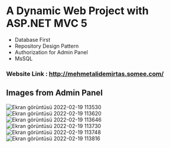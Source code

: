  # A Dynamic Web Project with ASP.NET MVC 5
 
 - Database First
 - Repository Design Pattern
 - Authorization for Admin Panel
 - MsSQL
 
 ### Website Link : http://mehmetalidemirtas.somee.com/
 
## Images from Admin Panel

![Ekran görüntüsü 2022-02-19 113530](https://user-images.githubusercontent.com/82759834/154793591-01969861-2b56-413d-bb29-69437fe142cd.png)
![Ekran görüntüsü 2022-02-19 113620](https://user-images.githubusercontent.com/82759834/154793597-a4dbd2f3-8edc-41ef-8784-5246d6dc4562.png)
![Ekran görüntüsü 2022-02-19 113646](https://user-images.githubusercontent.com/82759834/154793599-2e677a62-c85f-41e0-8b49-7396184a1e99.png)
![Ekran görüntüsü 2022-02-19 113730](https://user-images.githubusercontent.com/82759834/154793600-6844bf83-a849-4133-ad4b-b1f56180fc8b.png)
![Ekran görüntüsü 2022-02-19 113748](https://user-images.githubusercontent.com/82759834/154793601-63d12274-01c5-4bc3-af73-f47f89ece4fc.png)
![Ekran görüntüsü 2022-02-19 113816](https://user-images.githubusercontent.com/82759834/154793602-2e5b8b8a-3496-40d7-8db4-418a474d77ca.png)

